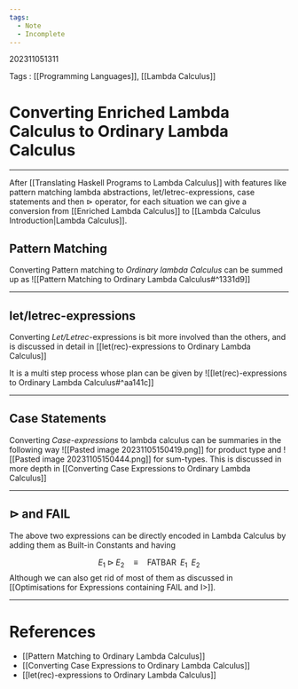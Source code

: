 ```yaml
---
tags:
  - Note
  - Incomplete
---
```

202311051311

Tags : [[Programming Languages]], [[Lambda Calculus]]
# Converting Enriched Lambda Calculus to Ordinary Lambda Calculus
---
After [[Translating Haskell Programs to Lambda Calculus]] with features like pattern matching lambda abstractions, let/letrec-expressions, case statements and then $\triangleright$ operator, for each situation we can give a conversion from [[Enriched Lambda Calculus]] to [[Lambda Calculus Introduction|Lambda Calculus]].

## Pattern Matching
Converting Pattern matching to *Ordinary lambda Calculus* can be summed up as 
![[Pattern Matching to Ordinary Lambda Calculus#^1331d9]]

---
## let/letrec-expressions
Converting *Let/Letrec*-expressions is bit more involved than the others, and is discussed in detail in [[let(rec)-expressions to Ordinary Lambda Calculus]]

It is a multi step process whose plan can be given by
![[let(rec)-expressions to Ordinary Lambda Calculus#^aa141c]]

---
## Case Statements
Converting *Case-expressions* to lambda calculus can be summaries in the following way
![[Pasted image 20231105150419.png]]
for product type and 
![[Pasted image 20231105150444.png]]
for sum-types.
This is discussed in more depth in [[Converting Case Expressions to Ordinary Lambda Calculus]]

---
## $\triangleright$ and $\text{FAIL}$
The above two expressions can be directly encoded in Lambda Calculus by adding them as Built-in Constants and having 

$$
E_{1}\; \triangleright\;E_{2}\quad\equiv\quad\text{FATBAR}\;\;E_{1}\;\;E_{2}
$$
Although we can also get rid of most of them as discussed in [[Optimisations for Expressions containing FAIL and I>]].

---
# References
- [[Pattern Matching to Ordinary Lambda Calculus]]
- [[Converting Case Expressions to Ordinary Lambda Calculus]]
- [[let(rec)-expressions to Ordinary Lambda Calculus]]